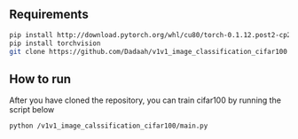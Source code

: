 ## Requirements

```bash
pip install http://download.pytorch.org/whl/cu80/torch-0.1.12.post2-cp27-none-linux_x86_64.whl
pip install torchvision
git clone https://github.com/Dadaah/v1v1_image_classification_cifar100
```
## How to run
After you have cloned the repository, you can train cifar100 by running the script below
```bash
python /v1v1_image_calssification_cifar100/main.py
```
